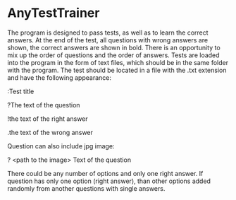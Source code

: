 # AnyTestTrainer
The program is designed to pass tests, as well as to learn the correct answers. At the end of the test, all questions with wrong answers are shown, the correct answers are shown in bold.
There is an opportunity to mix up the order of questions and the order of answers.
Tests are loaded into the program in the form of text files, which should be in the same folder with the program.
The test should be located in a file with the .txt extension and have the following appearance:

:Test title

?The text of the question

!the text of the right answer

.the text of the wrong answer

Question can also include jpg image:

? \<path to the image\> Text of the question
  
There could be any number of options and only one right answer. If question has only one option (right answer), than other options added randomly from another questions with single answers.
